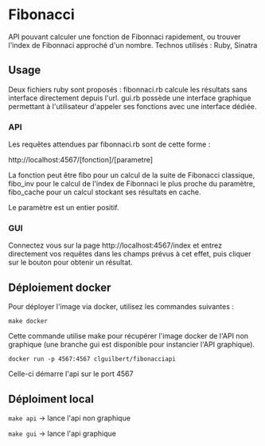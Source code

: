 # Fibonacci
API pouvant calculer une fonction de Fibonnaci rapidement, ou trouver l'index de Fibonnaci approché d'un nombre. Technos utilisés : Ruby, Sinatra

## Usage

Deux fichiers ruby sont proposés : fibonnaci.rb calcule les résultats sans interface directement depuis l'url.
gui.rb possède une interface graphique permettant à l'utilisateur d'appeler ses fonctions avec une interface dédiée.

### API

Les requêtes attendues par fibonnaci.rb sont de cette forme : 

http://localhost:4567/[fonction]/[parametre]

La fonction peut être fibo pour un calcul de la suite de Fibonacci classique, 
fibo_inv pour le calcul de l'index de Fibonnaci le plus proche du paramètre, 
fibo_cache pour un calcul stockant ses résultats en cache.

Le paramètre est un entier positif.

### GUI

Connectez vous sur la page http://localhost:4567/index et entrez directement vos requêtes dans les champs prévus à cet effet, puis cliquer sur le bouton pour obtenir un résultat.

## Déploiement docker

Pour déployer l'image via docker, utilisez les commandes suivantes :

`make docker `

Cette commande utilise make pour récupérer l'image docker de l'API non graphique (une branche gui est disponible pour instancier l'API graphique).

`docker run -p 4567:4567 clguilbert/fibonacciapi `

Celle-ci démarre l'api sur le port 4567

## Déploiment local

`make api` -> lance l'api non graphique

`make gui` -> lance l'api graphique

